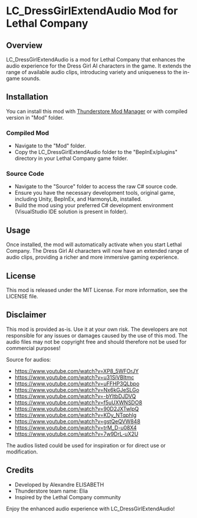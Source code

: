 # LC_DressGirlExtendAudio Mod for Lethal Company

## Overview
LC_DressGirlExtendAudio is a mod for Lethal Company that enhances the audio experience for the Dress Girl AI characters in the game. It extends the range of available audio clips, introducing variety and uniqueness to the in-game sounds.

## Installation

You can install this mod with [Thunderstore Mod Manager](https://thunderstore.io/c/lethal-company/p/Elia/LC_DressGirlExtendAudio/) or with compiled version in "Mod" folder.

### Compiled Mod
- Navigate to the "Mod" folder.
- Copy the LC_DressGirlExtendAudio folder to the "BepInEx/plugins" directory in your Lethal Company game folder.

### Source Code
- Navigate to the "Source" folder to access the raw C# source code.
- Ensure you have the necessary development tools, original game, including Unity, BepInEx, and HarmonyLib, installed.
- Build the mod using your preferred C# development environment (VisualStudio IDE solution is present in folder).

## Usage
Once installed, the mod will automatically activate when you start Lethal Company. The Dress Girl AI characters will now have an extended range of audio clips, providing a richer and more immersive gaming experience.

## License
This mod is released under the MIT License. For more information, see the LICENSE file.

## Disclaimer
This mod is provided as-is. Use it at your own risk. The developers are not responsible for any issues or damages caused by the use of this mod.
The audio files may not be copyright free and should therefore not be used for commercial purposes!

Source for audios:
- https://www.youtube.com/watch?v=XP8_5WFOrJY
- https://www.youtube.com/watch?v=u31SiVBItmc
- https://www.youtube.com/watch?v=uFFHP3QLbpo
- https://www.youtube.com/watch?v=Nx6kGJeSLGo
- https://www.youtube.com/watch?v=-bYltbDJDVQ
- https://www.youtube.com/watch?v=f5uUXWNSDO8
- https://www.youtube.com/watch?v=90D2JXTwlpQ
- https://www.youtube.com/watch?v=KDy_NTqphlg
- https://www.youtube.com/watch?v=gstQeQVW848
- https://www.youtube.com/watch?v=trM_D-u08X4
- https://www.youtube.com/watch?v=7w9DrL-uX2U

The audios listed could be used for inspiration or for direct use or modification.

## Credits
- Developed by Alexandre ELISABETH
- Thunderstore team name: Elia
- Inspired by the Lethal Company community

Enjoy the enhanced audio experience with LC_DressGirlExtendAudio!